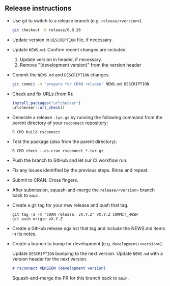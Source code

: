 ## Release instructions

-   Use git to switch to a release branch (e.g. `release/<version>`).

    ```bash
    git checkout -b release/0.8.26
    ```

-   Update version in `DESCRIPTION` file, if necessary.

-   Update `NEWS.md`. Confirm recent changes are included.

    1. Update version in header, if necessary.
    2. Remove "(development version)" from the version header

-   Commit the `NEWS.md` and `DESCRIPTION` changes.

    ```bash
    git commit -m 'prepare for CRAN release' NEWS.md DESCRIPTION
    ```

-   Check and fix URLs (from R):

    ```r
    install.packages("urlchecker")
    urlchecker::url_check()
    ```

-   Generate a release `.tar.gz` by running the following command from the
    parent directory of your `rsconnect` repository:
    
    ```console
    R CMD build rsconnect
    ```

-   Test the package (also from the parent directory):

    ```console
    R CMD check --as-cran rsconnect_*.tar.gz
    ```

-   Push the branch to GitHub and let our CI workflow run.

-   Fix any issues identified by the previous steps. Rinse and repeat.

-   Submit to CRAN. Cross fingers.

-   After submission, squash-and-merge the `release/<version>` branch back to
    `main`.

-   Create a git tag for your new release and push that tag.

    ```console
    git tag -a -m 'CRAN release: vX.Y.Z' vX.Y.Z COMMIT_HASH
    git push origin vX.Y.Z
    ```

-   Create a GitHub release against that tag and include the NEWS.md items in
    its notes.

-   Create a branch to bump for development (e.g. `development/<version>`).

    Update `DESCRIPTION` bumping to the next version.
    Update `NEWS.md` with a version header for the next version.
    
    ````markdown
    # rsconnect VERSION (development version)
    ````

    Squash-and-merge the PR for this branch back to `main`.
